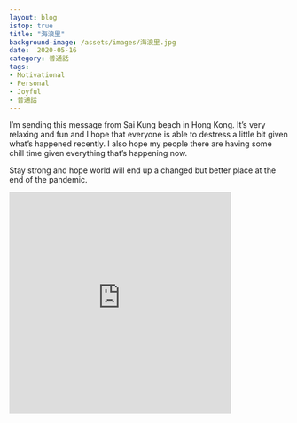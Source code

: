 ```yaml
---
layout: blog
istop: true
title: "海浪里"
background-image: /assets/images/海浪里.jpg
date:  2020-05-16
category: 普通話
tags:
- Motivational
- Personal
- Joyful
- 普通話
---
```

I’m sending this message from Sai Kung beach in Hong Kong. It’s very relaxing and fun and I hope that everyone is able to destress a little bit given what’s happened recently. I also hope my people there are having some chill time given everything that’s happening now.

Stay strong and hope world will end up a changed but better place at the end of the pandemic.
<iframe title="Stay strong" height="400" width="400" style="border: none;" scrolling="no" data-name="pb-iframe-player" src="https://www.podbean.com/media/player/uft8q-dca720?from=yiiadmin&download=1&version=1&vjs=1&skin=1&auto=0&share=1&fonts=Helvetica&download=1&rtl=0&pbad=1"></iframe>

